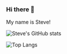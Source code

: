 ### Hi there 👋
My name is Steve!

![Steve's GitHub stats](https://github-readme-stats.vercel.app/api?username=hayato1234&show_icons=true&theme=dark)

![Top Langs](https://github-readme-stats.vercel.app/api/top-langs/?username=hayato1234&layout=compact)


<!--
**hayato1234/hayato1234** is a ✨ _special_ ✨ repository because its `README.md` (this file) appears on your GitHub profile.

Here are some ideas to get you started:

- 🔭 I’m currently working on ...
- 🌱 I’m currently learning ...
- 👯 I’m looking to collaborate on ...
- 🤔 I’m looking for help with ...
- 💬 Ask me about ...
- 📫 How to reach me: ...
- 😄 Pronouns: ...
- ⚡ Fun fact: ...
-->
